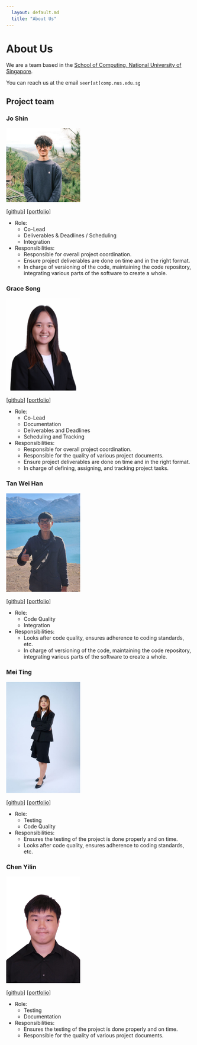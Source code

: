 ```yaml
---
  layout: default.md
  title: "About Us"
---
```


# About Us

We are a team based in the [School of Computing, National University of Singapore](http://www.comp.nus.edu.sg).

You can reach us at the email `seer[at]comp.nus.edu.sg`

## Project team

### Jo Shin

<img src="images/j-os-h-in.png" width="200px">

[[github](https://github.com/j-os-h-in)]
[[portfolio](team/joshin.md)]

* Role:
    * Co-Lead
    * Deliverables & Deadlines / Scheduling
    * Integration
* Responsibilities:
    * Responsible for overall project coordination.
    * Ensure project deliverables are done on time and in the right format.
    * In charge of versioning of the code, maintaining the code repository, integrating various parts of the software to
      create a whole.

### Grace Song

<img src="images/gracesong146.png" width="200px">

[[github](http://github.com/gracesong146)]
[[portfolio](team/gracesong146.md)]

* Role:
  * Co-Lead
  * Documentation
  * Deliverables and Deadlines
  * Scheduling and Tracking
* Responsibilities:
  * Responsible for overall project coordination.
  * Responsible for the quality of various project documents.
  * Ensure project deliverables are done on time and in the right format.
  * In charge of defining, assigning, and tracking project tasks.

### Tan Wei Han

<img src="images/weihan-01.png" width="200px">

[[github](http://github.com/weihan-01)]
[[portfolio](team/johndoe.md)]

* Role:
  * Code Quality
  * Integration
* Responsibilities:
  * Looks after code quality, ensures adherence to coding standards, etc.
  * In charge of versioning of the code, maintaining the code repository, integrating various parts of the software to create a whole.

### Mei Ting

<img src="images/yymeiting.png" width="200px">

[[github](http://github.com/yymeiting)]
[[portfolio](team/johndoe.md)]

* Role:
  * Testing
  * Code Quality
* Responsibilities:
  * Ensures the testing of the project is done properly and on time.
  * Looks after code quality, ensures adherence to coding standards, etc.

### Chen Yilin

<img src="images/whchenyicn.png" width="200px">

[[github](http://github.com/whchenyicn)]
[[portfolio](team/johndoe.md)]

* Role:
  * Testing
  * Documentation
* Responsibilities:
  * Ensures the testing of the project is done properly and on time.
  * Responsible for the quality of various project documents.
